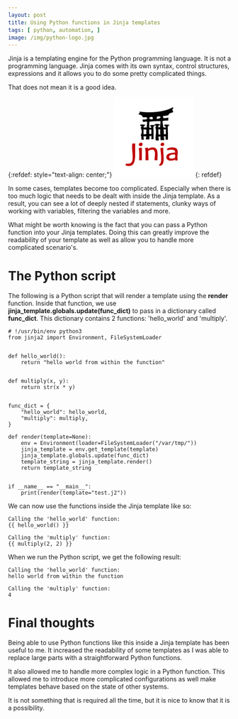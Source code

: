 ```yaml
---
layout: post
title: Using Python functions in Jinja templates
tags: [ python, automation, ]
image: /img/python-logo.jpg
---
```





Jinja is a templating engine for the Python programming language. It is not a programming language. Jinja comes with its own syntax, control structures, expressions and it allows you to do some pretty complicated things.

That does not mean it is a good idea.

{:refdef: style="text-align: center;"}
![Jinja logo](/img/jinja_logo.png "Jinja logo")
{: refdef}

In some cases, templates become too complicated. Especially when there is too much logic that needs to be dealt with inside the Jinja template. As a result, you can see a lot of deeply nested if statements, clunky ways of working with variables, filtering the variables and more. 

What might be worth knowing is the fact that you can pass a Python function into your Jinja templates. Doing this can greatly improve the readability of your template as well as allow you to handle more complicated scenario's.


# The Python script

The following is a Python script that will render a template using the <b>render</b> function. Inside that function, we use <b>jinja_template.globals.update(func_dict)</b> to pass in a dictionary called <b>func_dict</b>. This dictionary contains 2 functions: 'hello_world' and 'multiply'.


<pre style="font-size:12px">
# !/usr/bin/env python3
from jinja2 import Environment, FileSystemLoader


def hello_world():
    return "hello world from within the function"


def multiply(x, y):
    return str(x * y)


func_dict = {
    "hello_world": hello_world,
    "multiply": multiply,
}

def render(template=None):
    env = Environment(loader=FileSystemLoader("/var/tmp/"))
    jinja_template = env.get_template(template)
    jinja_template.globals.update(func_dict)
    template_string = jinja_template.render()
    return template_string


if __name__ == "__main__":
    print(render(template="test.j2"))
</pre>

We can now use the functions inside the Jinja template like so:

<pre style="font-size:12px">
Calling the 'hello_world' function:
{{ hello_world() }}

Calling the 'multiply' function:
{{ multiply(2, 2) }}
</pre>

When we run the Python script, we get the following result:

<pre style="font-size:12px">
Calling the 'hello_world' function:
hello world from within the function

Calling the 'multiply' function:
4
</pre>


# Final thoughts

Being able to use Python functions like this inside a Jinja template has been useful to me. It increased the readability of some templates as I was able to replace large parts with a straightforward Python functions. 

It also allowed me to handle more complex logic in a Python function. This allowed me to introduce more complicated configurations as well make templates behave based on the state of other systems. 

It is not something that is required all the time, but it is nice to know that it is a possibility.

